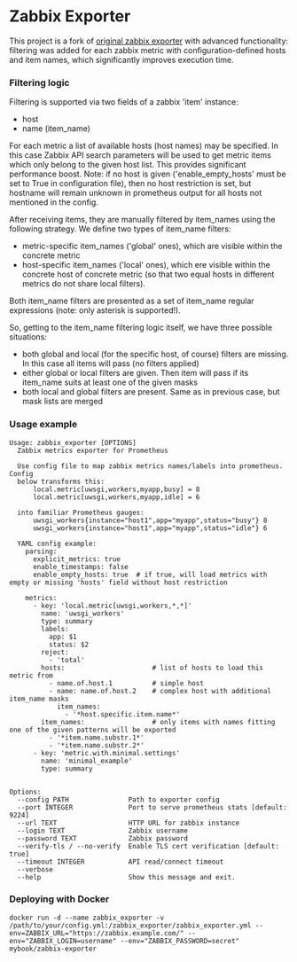 # Zabbix Exporter

This project is a fork of [original zabbix exporter](https://github.com/MyBook/zabbix-exporter) 
with advanced functionality: 
filtering was added for each zabbix metric with configuration-defined hosts and item names, which significantly 
improves execution time.

### Filtering logic
Filtering is supported via two fields of a zabbix 'item' instance:
- host
- name (item_name)

For each metric a list of available hosts (host names) may be specified. In this case Zabbix API search
parameters will be used to get metric items which only belong to the given host list. This
provides significant performance boost. Note: if no host is given ('enable_empty_hosts' must be set to True in configuration file),
then no host restriction is set, but hostname will remain unknown in prometheus output for all hosts not mentioned in the config.

After receiving items, they are manually filtered by item_names using the following strategy.
We define two types of item_name filters:
- metric-specific item_names ('global' ones), which are visible within the concrete metric
- host-specific item_names ('local' ones), which ere visible within the concrete host of concrete metric 
(so that two equal hosts in different metrics do not share local filters).

Both item_name filters are presented as a set of item_name regular expressions (note: only asterisk is supported!).

So, getting to the item_name filtering logic itself, we have three possible situations:
- both global and local (for the specific host, of course) filters are missing. In this case all items will pass (no filters applied)
- either global or local filters are given. Then item will pass if its item_name suits at least one of the given masks
- both local and global filters are present. Same as in previous case, but mask lists are merged

### Usage example
```shell
Usage: zabbix_exporter [OPTIONS]
  Zabbix metrics exporter for Prometheus

  Use config file to map zabbix metrics names/labels into prometheus. Config
  below transforms this:
      local.metric[uwsgi,workers,myapp,busy] = 8
      local.metric[uwsgi,workers,myapp,idle] = 6

  into familiar Prometheus gauges:
      uwsgi_workers{instance="host1",app="myapp",status="busy"} 8
      uwsgi_workers{instance="host1",app="myapp",status="idle"} 6

  YAML config example:
    parsing:
      explicit_metrics: true
      enable_timestamps: false
      enable_empty_hosts: true  # if true, will load metrics with empty or missing 'hosts' field without host restriction
    
    metrics:
      - key: 'local.metric[uwsgi,workers,*,*]'
        name: 'uwsgi_workers'
        type: summary
        labels:
          app: $1
          status: $2
        reject:
          - 'total'
        hosts:                      # list of hosts to load this metric from
          - name.of.host.1          # simple host
          - name: name.of.host.2    # complex host with additional item_name masks
            item_names: 
              - '*host.specific.item.name*'
        item_names:                 # only items with names fitting one of the given patterns will be exported
          - '*item.name.substr.1*'
          - '*item.name.substr.2*'
      - key: 'metric.with.minimal.settings'
        name: 'minimal_example'
        type: summary


Options:
  --config PATH               Path to exporter config
  --port INTEGER              Port to serve prometheus stats [default: 9224]
  --url TEXT                  HTTP URL for zabbix instance
  --login TEXT                Zabbix username
  --password TEXT             Zabbix password
  --verify-tls / --no-verify  Enable TLS cert verification [default: true]
  --timeout INTEGER           API read/connect timeout
  --verbose
  --help                      Show this message and exit.

```    

### Deploying with Docker
```shell
docker run -d --name zabbix_exporter -v /path/to/your/config.yml:/zabbix_exporter/zabbix_exporter.yml --env=ZABBIX_URL="https://zabbix.example.com/" --env="ZABBIX_LOGIN=username" --env="ZABBIX_PASSWORD=secret" mybook/zabbix-exporter
```
